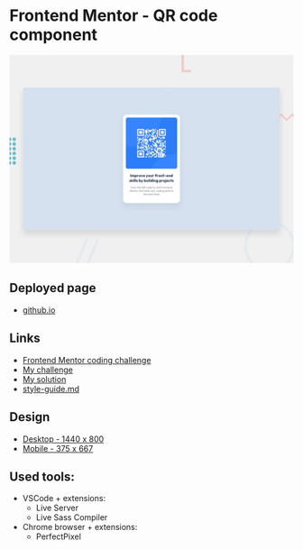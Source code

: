 # Frontend Mentor - QR code component

![](./design/desktop-preview.jpg)

## Deployed page

- [github.io](https://teor99.github.io/qr-code-component-main/)

## Links

- [Frontend Mentor coding challenge](https://www.frontendmentor.io/challenges/qr-code-component-iux_sIO_H)
- [My challenge](https://www.frontendmentor.io/challenges/qr-code-component-iux_sIO_H/hub/vscode-liveserver-chromeperfectpixel-raw-html-and-css-newbie-Bk_-A_jrq)
- [My solution](https://www.frontendmentor.io/solutions/vscode-liveserver-chromeperfectpixel-raw-html-and-css-newbie-Bk_-A_jrq)
- [style-guide.md](./style-guide.md)

## Design
- [Desktop - 1440 x 800](./design/desktop-design.jpg)
- [Mobile - 375 x 667](./design/mobile-design.jpg)

## Used tools:
- VSCode + extensions:
  - Live Server
  - Live Sass Compiler
- Chrome browser + extensions:
  - PerfectPixel

